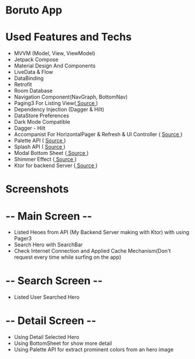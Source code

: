 # Boruto App 

# Used Features and Techs

<ul align="left">

<li>  MVVM (Model, View, ViewModel) </li> 
<li>  Jetpack Compose </li> 
<li>  Material Design And Components </li> 
<li>  LiveData & Flow </li> 
<li>  DataBinding </li> 
<li>  Retrofit </li> 
<li>  Room Database </li> 
<li>  Navigation Component(NavGraph, BottomNav) </li> 
<li>  Paging3 For Listing View(<a href="https://developer.android.com/topic/libraries/architecture/paging/v3-overview"> Source </a>) </li> 
<li>  Dependency Injection (Dagger & Hilt) </li> 
<li>  DataStore Preferences </li> 
<li>  Dark Mode Compatible </li> 
<li>  Dagger - Hilt </li>
<li>  Accompanist For HorizontalPager & Refresh & UI Controller ( <a href="https://google.github.io/accompanist/pager/"> Source </a>) </li> 
<li>  Palette API ( <a href="https://developer.android.com/reference/androidx/palette/graphics/Palette"> Source </a>) </li> 
<li>  Splash API ( <a href="https://blair49.medium.com/creating-a-splash-screen-in-android-using-the-new-splash-screen-api-290870f9956c"> Source </a>) </li> 
<li>  Modal Bottom Sheet (<a href="https://medium.com/data-science-community-srm/modal-bottom-sheet-in-kotlin-83c17a117503"> Source </a>) </li>
<li>  Shimmer Effect (<a href="https://medium.com/mindorks/android-design-shimmer-effect-fa7f74c68a93"> Source </a>) </li>
<li>  Ktor for backend Server (<a href="https://ktor.io/"> Source </a>) </li>

</ul>

# Screenshots

# -- Main Screen --

<ul align="left">

<li> Listed Heoes from API (My Backend Server making with Ktor) with using Pager3 </li> 
<li> Search Hero with SearchBar </li>
<li> Check Internet Connection and Applied Cache Mechanism(Don't request every time while surfing on the app) </li>
</ul>

# -- Search Screen --

<ul align="left">
<li> Listed User Searched Hero </li>
</ul>



# -- Detail Screen -- 

<ul align="left">
<li> Using Detail Selected Hero </li>
<li> Using BottomSheet for show more detail </li>
<li> Using Palette API for extract prominent colors from an hero image </li>
</ul>
